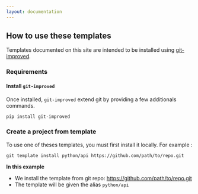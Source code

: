```yaml
---
layout: documentation
---
```


## How to use these templates

Templates documented on this site are intended to be installed using [git-improved]().

### Requirements

#### Install `git-improved`

Once installed, `git-improved` extend git by providing a few additionals commands.

```bash
pip install git-improved
```

### Create a project from template

To use one of theses templates, you must first install it locally. For example :

```
git template install python/api https://github.com/path/to/repo.git
```

**In this example**

- We install the template from git repo: https://github.com/path/to/repo.git
- The template will be given the alias `python/api`

